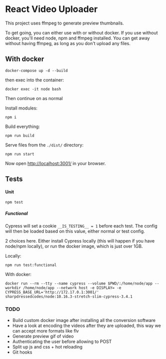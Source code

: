 # React Video Uploader

This project uses ffmpeg to generate preview thumbnails.

To get going, you can either use with or without docker.
If you use without docker, you'll need node, npm and ffmpeg installed. You can get away without having ffmpeg, as long as you don't upload any files.


## With docker
```shell script
docker-compose up -d --build
```

then exec into the container:
```shell script
docker exec -it node bash
```

Then continue on as normal

Install modules:
```
npm i
```

Build everything:
```
npm run build
```

Serve files from the `./dist/` directory:
```shell script
npm run start
```
Now open [http://localhost:3001/](http://localhost:3001/) in your browser.

## Tests
#### Unit
```shell script
npm test
```

##### Functional
Cypress will set a cookie `__IS_TESTING__ = 1` before each test. The config will then be loaded based on this value, either normal or test config.

2 choices here. Either install Cypress locally (this will happen if you have node/npm locally), or run the docker image, which is just over 1GB.

Locally:
```
npm run test:functional
```

With docker:
```
docker run --rm --tty --name cypress --volume $PWD/:/home/node/app --workdir /home/node/app --network host -e DISPLAY= -e CYPRESS_BASE_URL='http://172.17.0.1:3001/' sharpdressedcodes/node:10.16.3-stretch-slim-cypress-3.4.1
```

### TODO
* Build custom docker image after installing all the conversion software
* Have a look at encoding the videos after they are uploaded, this way we can accept more formats like flv
* Generate preview gif of video
* Authenticating the user before allowing to POST
* Split up js and css + hot reloading
* Git hooks
